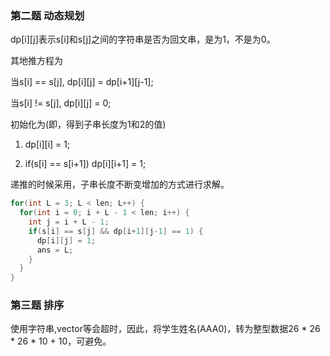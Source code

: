 ### 第二题 动态规划

dp[i][j]表示s[i]和s[j]之间的字符串是否为回文串，是为1，不是为0。

其地推方程为

当s[i] == s[j], dp[i][j] = dp[i+1][j-1];

当s[i] != s[j], dp[i][j] = 0;

初始化为(即，得到子串长度为1和2的值)

1) dp[i][i] = 1;

2) if(s[i] == s[i+1]) dp[i][i+1] = 1;

递推的时候采用，子串长度不断变增加的方式进行求解。

```c++
for(int L = 3; L < len; L++) {
  for(int i = 0; i + L - 1 < len; i++) {
    int j = i + L - 1;
    if(s[i] == s[j] && dp[i+1][j-1] == 1) {
      dp[i][j] = 1;
      ans = L;
    }
  }
}
```

### 第三题  排序

使用字符串,vector等会超时，因此，将学生姓名(AAA0)，转为整型数据26 * 26 * 26 * 10 + 10，可避免。
